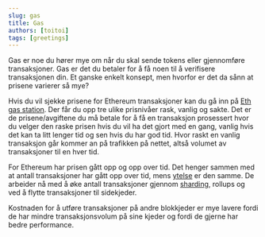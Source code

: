```yaml
---
slug: gas
title: Gas
authors: [toitoi]
tags: [greetings]
---
```


Gas er noe du hører mye om når du skal sende tokens eller gjennomføre transaksjoner. Gas er det du betaler for å få noen til å verifisere transaksjonen din. Et ganske enkelt konsept, men hvorfor er det da sånn at prisene varierer så mye?

Hvis du vil sjekke prisene for Ethereum transaksjoner kan du gå inn på [Eth gas station](https://ethgasstation.info/). Der får du opp tre ulike prisnivåer rask, vanlig og sakte. Det er de prisene/avgiftene du må betale for å få en transaksjon prosessert hvor du velger den raske prisen hvis du vil ha det gjort med en gang, vanlig hvis det kan ta litt lenger tid og sen hvis du har god tid. Hvor raskt en vanlig transaksjon går kommer an på trafikken på nettet, altså volumet av transaksjoner til en hver tid. 

For Ethereum har prisen gått opp og opp over tid. Det henger sammen med at antall transaksjoner har gått opp over tid, mens [ytelse](/docs/konsepter/ytelse) er den samme. De arbeider nå med å øke antall transaksjoner gjennom [sharding](/docs/konsepter/sharding), rollups og ved å flytte transaksjoner til sidekjeder. 

Kostnaden for å utføre transaksjoner på andre blokkjeder er mye lavere fordi de har mindre transaksjonsvolum på sine kjeder og fordi de gjerne har bedre performance. 

